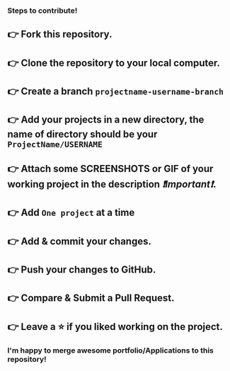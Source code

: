 ### Steps to contribute!

## 👉 Fork this repository.

## 👉 Clone the repository to your local computer.

## 👉 Create a branch `projectname-username-branch`

## 👉 Add your projects in a new directory, the name of directory should be your `ProjectName/USERNAME`

## 👉 Attach some SCREENSHOTS or GIF of your working project in the description _❗Important❗_.

## 👉 Add `One project` at a time

## 👉 Add & commit your changes.

## 👉 Push your changes to GitHub.

## 👉 Compare & Submit a Pull Request.

## 👉 Leave a ⭐ if you liked working on the project.

### I'm happy to merge awesome portfolio/Applications to this repository!
